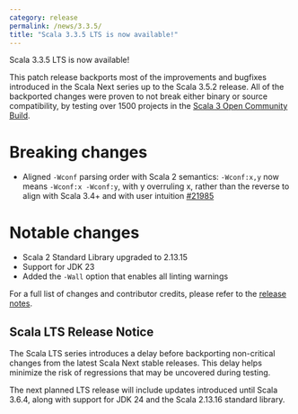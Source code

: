 ```yaml
---
category: release
permalink: /news/3.3.5/
title: "Scala 3.3.5 LTS is now available!"
---
```

Scala 3.3.5 LTS is now available!

This patch release backports most of the improvements and bugfixes introduced in the Scala Next series up to the Scala 3.5.2 release.
All of the backported changes were proven to not break either binary or source compatibility, by testing over 1500 projects in the [Scala 3 Open Community Build](https://github.com/VirtusLab/community-build3).

# Breaking changes

- Aligned `-Wconf` parsing order with Scala 2 semantics: `-Wconf:x,y` now means `-Wconf:x -Wconf:y`, with y overruling x, rather than the reverse to align with Scala 3.4+ and with user intuition [#21985](https://github.com/scala/scala3/pull/21985)

# Notable changes

- Scala 2 Standard Library upgraded to 2.13.15
- Support for JDK 23
- Added the `-Wall` option that enables all linting warnings

For a full list of changes and contributor credits, please refer to the [release notes](https://github.com/scala/scala3/releases/tag/3.3.5).

## Scala LTS Release Notice

The Scala LTS series introduces a delay before backporting non-critical changes from the latest Scala Next stable releases. This delay helps minimize the risk of regressions that may be uncovered during testing.

The next planned LTS release will include updates introduced until Scala 3.6.4, along with support for JDK 24 and the Scala 2.13.16 standard library.

